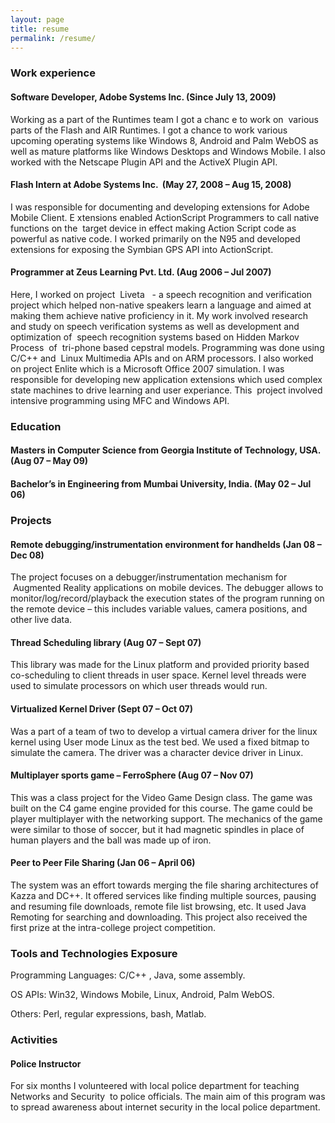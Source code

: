 ```yaml
---
layout: page
title: resume
permalink: /resume/
---
```



### Work experience

#### Software Developer, Adobe Systems Inc. (Since July 13, 2009)

<span class="c3">Working as a part of the Runtimes team I got a chanc <span class="c3">e to work on <span class="c3"> various parts of the Flash and AIR Runtimes. I got a chance to work various upcoming operating systems like Windows 8, Android and Palm WebOS as well as mature platforms like Windows Desktops and Windows Mobile. I also worked with the Netscape Plugin API and the ActiveX Plugin API.

#### Flash Intern at Adobe Systems Inc.  (May 27, 2008 – Aug 15, 2008)

<span class="c3">I was responsible for documenting and developing extensions for Adobe Mobile Client. <span class="c3">E <span class="c3">xtensions enabled ActionScript Programmers to call native functions on the  target device in effect making Action Script code as powerful as native code. I worked primarily on the N95 and developed extensions for exposing the Symbian GPS API into ActionScript.

#### Programmer at Zeus Learning Pvt. Ltd. (Aug 2006 – Jul 2007)

<span class="c3">Here, I worked on project  Liveta   - a speech recognition and verification project which helped non-native speakers learn a language and aimed at making them achieve native proficiency in it. My work involved research and study on speech verification systems as well as development and optimization of  speech recognition systems based on Hidden Markov Process  of  tri-phone based cepstral models. Programming was done using C/C++ and  Linux Multimedia APIs and on ARM processors. I also worked on project Enlite which is a Microsoft Office 2007 simulation. I was responsible for developing new application extensions which used complex state machines to drive learning and user experiance. This  project involved intensive programming using MFC and Windows API.



### Education

#### Masters in Computer Science from Georgia Institute of Technology, USA. (Aug 07 – May 09)

#### Bachelor’s in Engineering from Mumbai University, India. (May 02 – Jul 06)



### Projects

#### Remote debugging/instrumentation environment for handhelds (Jan 08 – Dec 08)

<span class="c3">The project focuses on a debugger/instrumentation mechanism for  Augmented Reality applications on mobile devices. The debugger allows to monitor/log/record/playback the execution states of the program running on the remote device – this includes variable values, camera positions, and other live data.

#### Thread Scheduling library (Aug 07 – Sept 07)

<span class="c3">This library was made for the Linux platform and provided priority based co-scheduling to client threads in user space. Kernel level threads were used to simulate processors on which user threads would run.

#### Virtualized Kernel Driver (Sept 07 – Oct 07)

<span class="c3">Was a part of a team of two to develop a virtual camera driver for the linux kernel using User mode Linux as the test bed. We used a fixed bitmap to simulate the camera. The driver was a character device driver in Linux.

#### Multiplayer sports game – FerroSphere (Aug 07 – Nov 07)

<span class="c3">This was a class project for the Video Game Design class. The game was built on the C4 game engine provided for this course. The game could be player multiplayer with the networking support. The mechanics of the game were similar to those of soccer, but it had magnetic spindles in place of human players and the ball was made up of iron.

#### Peer to Peer File Sharing (Jan 06 – April 06)

<span class="c3">The system was an effort towards merging the file sharing architectures of Kazza and DC++. It offered services like finding multiple sources, pausing and resuming file downloads, remote file list browsing, etc. It used Java Remoting for searching and downloading. This project also received the first prize at the intra-college project competition.

### Tools and Technologies Exposure

Programming Languages: C/C++ , Java, some assembly.

OS APIs: Win32, Windows Mobile, Linux, Android, Palm WebOS.

Others: Perl, regular expressions, bash, Matlab.


### Activities

#### Police Instructor

<span class="c3">For six months I volunteered with local police department for teaching Networks and Security  to police officials. The main aim of this program was to spread awareness about internet security in the local police department.
